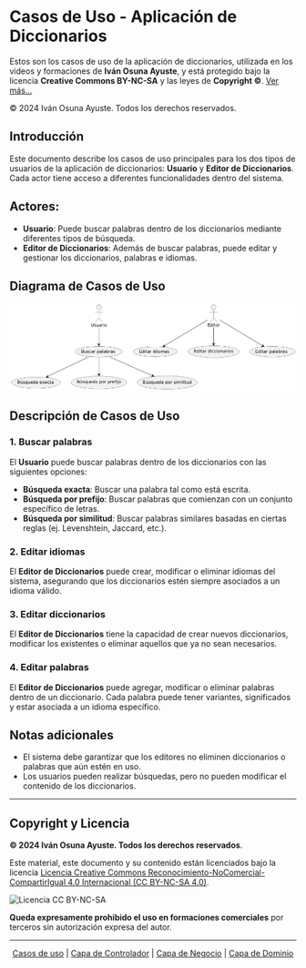 
# Casos de Uso - Aplicación de Diccionarios

Estos son los casos de uso de la aplicación de diccionarios, utilizada en los videos y formaciones de **Iván Osuna Ayuste**, y está protegido bajo la licencia **Creative Commons BY-NC-SA** y las leyes de **Copyright ©**. [Ver más...](#copyright-y-licencia)

© 2024 Iván Osuna Ayuste. Todos los derechos reservados.

## Introducción

Este documento describe los casos de uso principales para los dos tipos de usuarios de la aplicación de diccionarios: **Usuario** y **Editor de Diccionarios**. Cada actor tiene acceso a diferentes funcionalidades dentro del sistema.

## Actores:
- **Usuario**: Puede buscar palabras dentro de los diccionarios mediante diferentes tipos de búsqueda.
- **Editor de Diccionarios**: Además de buscar palabras, puede editar y gestionar los diccionarios, palabras e idiomas.

## Diagrama de Casos de Uso

![Casos de uso](https://github.com/IvanciniGT/appDiccionarios/blob/master/resources/casos-uso.png)

## Descripción de Casos de Uso

### **1. Buscar palabras**
El **Usuario** puede buscar palabras dentro de los diccionarios con las siguientes opciones:

- **Búsqueda exacta**: Buscar una palabra tal como está escrita.
- **Búsqueda por prefijo**: Buscar palabras que comienzan con un conjunto específico de letras.
- **Búsqueda por similitud**: Buscar palabras similares basadas en ciertas reglas (ej. Levenshtein, Jaccard, etc.).

### **2. Editar idiomas**
El **Editor de Diccionarios** puede crear, modificar o eliminar idiomas del sistema, asegurando que los diccionarios estén siempre asociados a un idioma válido.

### **3. Editar diccionarios**
El **Editor de Diccionarios** tiene la capacidad de crear nuevos diccionarios, modificar los existentes o eliminar aquellos que ya no sean necesarios.

### **4. Editar palabras**
El **Editor de Diccionarios** puede agregar, modificar o eliminar palabras dentro de un diccionario. Cada palabra puede tener variantes, significados y estar asociada a un idioma específico.

## Notas adicionales
- El sistema debe garantizar que los editores no eliminen diccionarios o palabras que aún estén en uso.
- Los usuarios pueden realizar búsquedas, pero no pueden modificar el contenido de los diccionarios.

---
## Copyright y Licencia

**© 2024 Iván Osuna Ayuste. Todos los derechos reservados**.

Este material, este documento y su contenido están licenciados bajo la licencia [Licencia Creative Commons Reconocimiento-NoComercial-CompartirIgual 4.0 Internacional (CC BY-NC-SA 4.0)](https://creativecommons.org/licenses/by-nc-sa/4.0/).

![Licencia CC BY-NC-SA](https://licensebuttons.net/l/by-nc-sa/4.0/88x31.png)

 **Queda expresamente prohibido el uso en formaciones comerciales** por terceros sin autorización expresa del autor.

 ---
 <p align="center">
    <a href="https://github.com/IvanciniGT/appDiccionarios/blob/master/casos-uso.md">Casos de uso</a> |
    <a href="https://github.com/IvanciniGT/appDiccionarios/blob/master/capa-controlador.md">Capa de Controlador</a> |
    <a href="https://github.com/IvanciniGT/appDiccionarios/blob/master/capa-servicio.md">Capa de Negocio</a> |
    <a href="https://github.com/IvanciniGT/appDiccionarios/blob/master/capa-dominio.md">Capa de Dominio</a>
</p>
